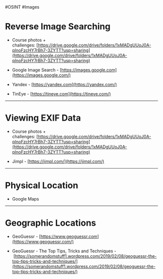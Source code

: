 #OSINT #Images

# Reverse Image Searching

- Course photos + challenges: [https://drive.google.com/drive/folders/1xMADgUUoJ0A-plnoFzcHY7rBh7-3ZYTT?usp=sharing](https://drive.google.com/drive/folders/1xMADgUUoJ0A-plnoFzcHY7rBh7-3ZYTT?usp=sharing)

- Google Image Search - [https://images.google.com](https://images.google.com/)

- Yandex - [https://yandex.com](https://yandex.com/)

- TinEye - [https://tineye.com](https://tineye.com/)

---
# Viewing EXIF Data

- Course photos + challenges: [https://drive.google.com/drive/folders/1xMADgUUoJ0A-plnoFzcHY7rBh7-3ZYTT?usp=sharing](https://drive.google.com/drive/folders/1xMADgUUoJ0A-plnoFzcHY7rBh7-3ZYTT?usp=sharing)  

- Jimpl - [https://jimpl.com/](https://jimpl.com/)

---
# Physical Location

- Google Maps

---
# Geographic Locations

- GeoGuessr - [https://www.geoguessr.com](https://www.geoguessr.com/)

- GeoGuessr - The Top Tips, Tricks and Techniques - [https://somerandomstuff1.wordpress.com/2019/02/08/geoguessr-the-top-tips-tricks-and-techniques/](https://somerandomstuff1.wordpress.com/2019/02/08/geoguessr-the-top-tips-tricks-and-techniques/)